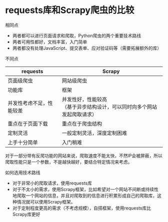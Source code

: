 # requests库和Scrapy爬虫的比较

相同点

+ 两者都可以进行页面请求和爬取，Python爬虫的两个重要技术路线
+ 两者可用性都好，文档丰富，入门简单
+ 两者都没有处理JavaScript、提交表单、应对验证码等（需要拓展额外的库）

不同点

| requests                 | Scrapy                                                       |
| ------------------------ | ------------------------------------------------------------ |
| 页面级爬虫               | 网站级爬虫                                                   |
| 功能库                   | 框架                                                         |
| 并发性考虑不足，性能较差 | 并发性好，性能较高 <br>（基于异步结构设计，可以同时向多个网站发起爬取请求） |
| 重点在于页面下载         | 重点在于爬虫结构                                             |
| 定制灵活                 | 一般定制灵活，深度定制困难                                   |
| 上手十分简单             | 入门稍难                                                     |

对于一部分带有反爬功能的网站来说，爬取速度不能太快，不然IP会被屏蔽，所以爬取性能只是一个参数，不是越快越好，要结合特定情况来考虑。



如何选用技术路线

+ 对于非常小的爬取请求，使用requests库
+ 对于不太小的需求，使用Scrapy框架，比如希望对一个网站不间断或持续性地爬取一个网站的信息，并且对爬取到的信息进行积累形成自己的爬取库，这种情况就可以使用Scrapy框架。
+ 对于定制程度更高的需求（不考虑规模），自搭框架，使用requests库比Scrapy库更好